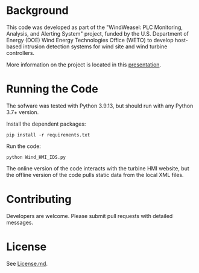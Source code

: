 # Background

This code was developed as part of the "WindWeasel: PLC Monitoring, Analysis, and Alerting System" project, funded by the U.S. Department of Energy (DOE) Wind Energy Technologies Office (WETO) to develop host-based intrusion detection systems for wind site and wind turbine controllers.

More information on the project is located in this [presentation](https://www.researchgate.net/publication/363693960_Hardening_Wind_Systems_from_Cyber_Threats_Wind_Cybersecurity_Workshop_WindWeasel_Wind_Controller_Monitoring_Analysis_and_Alerting_System). 

# Running the Code
The sofware was tested with Python 3.9.13, but should run with any Python 3.7+ version.

Install the dependent packages: 
```
pip install -r requirements.txt
```

Run the code: 
```
python Wind_HMI_IDS.py
```

The online version of the code interacts with the turbine HMI website, but the offline version of the code pulls static data from the local XML files. 

# Contributing
Developers are welcome. Please submit pull requests with detailed messages. 

# License
See [License.md](License.md). 

